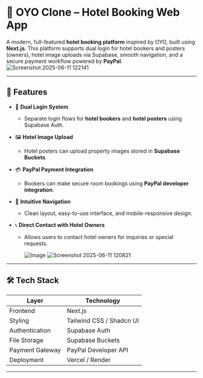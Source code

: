 # 🏨 OYO Clone – Hotel Booking Web App

A modern, full-featured **hotel booking platform** inspired by OYO, built using **Next.js**. This platform supports dual login for hotel bookers and posters (owners), hotel image uploads via Supabase, smooth navigation, and a secure payment workflow powered by **PayPal**.
![Screenshot 2025-06-11 122141](https://github.com/user-attachments/assets/2b50399c-edd2-433e-969d-cb3f73125c08)

---

## 🚀 Features

- 🔐 **Dual Login System**
  - Separate login flows for **hotel bookers** and **hotel posters** using Supabase Auth.

- 🖼️ **Hotel Image Upload**
  - Hotel posters can upload property images stored in **Supabase Buckets**.

- 💳 **PayPal Payment Integration**
  - Bookers can make secure room bookings using **PayPal developer integration**.

- 🧭 **Intuitive Navigation**
  - Clean layout, easy-to-use interface, and mobile-responsive design.

- 📞 **Direct Contact with Hotel Owners**
  - Allows users to contact hotel owners for inquiries or special requests.
 
    ![Image](https://github.com/user-attachments/assets/3e9b27cc-0b1c-46f3-8a43-dcbb19e05dc5)
    ![Screenshot 2025-06-11 120821](https://github.com/user-attachments/assets/7ba144ef-1967-470e-b096-d4f82d2f9c15)

    

---

## 🛠️ Tech Stack

| Layer        | Technology           |
|--------------|----------------------|
| Frontend     | Next.js              |
| Styling      | Tailwind CSS / Shadcn UI |
| Authentication | Supabase Auth    |
| File Storage | Supabase Buckets     |
| Payment Gateway | PayPal Developer API |
| Deployment   | Vercel / Render      |




---
